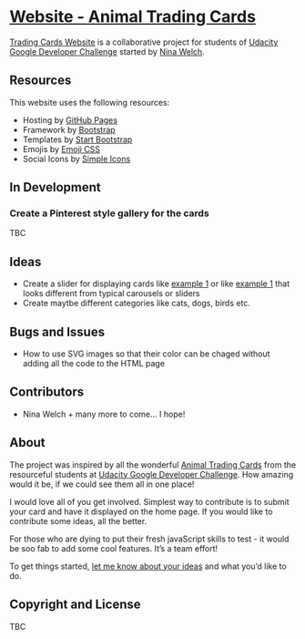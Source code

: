 # [Website - Animal Trading Cards](https://ninakwelch.github.io/trading-card-website/index.html#)

[Trading Cards Website](https://ninakwelch.github.io/trading-card-website/index.html#) is a collaborative project for students of [Udacity Google Developer Challenge](https://www.udacity.com/google-scholarships) started by [Nina Welch](https://github.com/NinaKWelch). 

## Resources

This website uses the following resources:
* Hosting by [GitHub Pages](https://pages.github.com/)
* Framework by [Bootstrap](https://github.com/twbs/bootstrap)
* Templates by [Start Bootstrap](https://github.com/BlackrockDigital/startbootstrap)
* Emojis by [Emoji CSS](https://afeld.github.io/emoji-css/)
* Social Icons by [Simple Icons](https://github.com/simple-icons/simple-icons )

## In Development

### Create a Pinterest style gallery for the cards

TBC

## Ideas

* Create a slider for displaying cards like [example 1](https://tympanus.net/Development/3DGallery/index.html) or like [example 1](http://www.maisengasse.at/home/) that looks different from typical carousels or sliders
* Create maytbe different categories like cats, dogs, birds etc.

## Bugs and Issues

* How to use SVG images so that their color can be chaged without adding all the code to the HTML page  

## Contributors

* Nina Welch + many more to come... I hope!

## About

The project was inspired by all the wonderful [Animal Trading Cards](https://classroom.udacity.com/courses/ud304-emea/lessons/42d3d82e-6056-4162-9183-750d863c24f6/concepts/12cb8710-01aa-4c3f-9ed9-6c563cfddc7a) from the resourceful students at [Udacity Google Developer Challenge](https://www.udacity.com/google-scholarships). How amazing would it be, if we could see them all in one place!

I would love all of you get involved. Simplest way to contribute is to submit your card and have it displayed on the home page. If you would like to contribute some ideas, all the better.

For those who are dying to put their fresh javaScript skills to test - it would be soo fab to add some cool features. It’s a team effort!

To get things started, [let me know about your ideas](https://discussions.udacity.com/t/paw-prints-new-shared-project-for-everyone-to-take-part-in/523110) and what you’d like to do.

## Copyright and License

TBC
